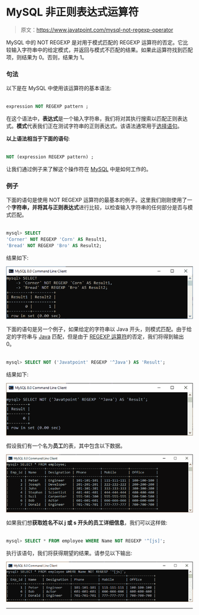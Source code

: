 # MySQL 非正则表达式运算符

> 原文：<https://www.javatpoint.com/mysql-not-regexp-operator>

MySQL 中的 NOT REGEXP 是对用于模式匹配的 REGEXP 运算符的否定。它比较输入字符串中的给定模式，并返回与模式不匹配的结果。如果此运算符找到匹配项，则结果为 0。否则，结果为 1。

### 句法

以下是在 MySQL 中使用该运算符的基本语法:

```sql

expression NOT REGEXP pattern ;

```

在这个语法中，**表达式**是一个输入字符串，我们将对其执行搜索以匹配正则表达式。**模式**代表我们正在测试字符串的正则表达式。该语法通常用于[选择语句](https://www.javatpoint.com/mysql-select)。

**以上语法相当于下面的语句**:

```sql

NOT (expression REGEXP pattern) ;

```

让我们通过例子来了解这个操作符在 [MySQL](https://www.javatpoint.com/mysql-tutorial) 中是如何工作的。

### 例子

下面的语句是使用 NOT REGEXP 运算符的最基本的例子。这里我们刚刚使用了一个**字符串，并将其与正则表达式**进行比较，以检查输入字符串的任何部分是否与模式匹配。

```sql

mysql> SELECT
'Corner' NOT REGEXP 'Corn' AS Result1,
'Bread' NOT REGEXP 'Bro' AS Result2;

```

结果如下:

![MySQL Not regexp Operator](img/b457291d6f70b46049ff76b1f719c784.png)

下面的语句是另一个例子，如果给定的字符串以 Java 开头，则模式匹配。由于给定的字符串与 [Java](https://www.javatpoint.com/java-tutorial) 匹配，但是由于 [REGEXP 运算符](mysql-regexp-operator)的否定，我们将得到输出 0。

```sql

mysql> SELECT NOT ('Javatpoint' REGEXP '^Java') AS 'Result';

```

结果如下:

![MySQL Not regexp Operator](img/5580c7c354f8eb511b06411dafee05d3.png)

假设我们有一个名为**员工**的表，其中包含以下数据。

![MySQL Not regexp Operator](img/a3a01a4543e27ae8828bb47515f92769.png)

如果我们想**获取姓名不以 j 或 s 开头的员工详细信息**，我们可以这样做:

```sql

mysql> SELECT * FROM employee WHERE Name NOT REGEXP '^[js]';

```

执行该语句，我们将获得期望的结果。请参见以下输出:

![MySQL Not regexp Operator](img/637b7938abdfb2b67890eca46de10949.png)

* * *